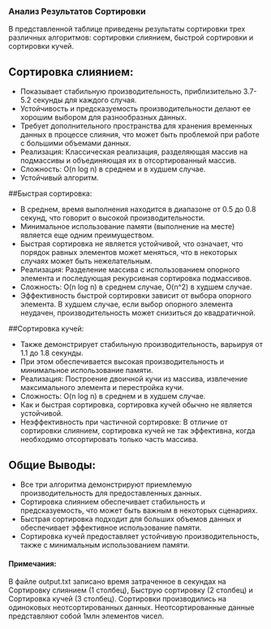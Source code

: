 ### Анализ Результатов Сортировки
В представленной таблице приведены результаты сортировки трех различных алгоритмов: сортировки слиянием, быстрой сортировки и сортировки кучей.

## Сортировка слиянием:

- Показывает стабильную производительность, приблизительно 3.7-5.2 секунды для каждого случая.
- Устойчивость и предсказуемость производительности делают ее хорошим выбором для разнообразных данных.
- Требует дополнительного пространства для хранения временных данных в процессе слияния, что может быть проблемой при работе с большими объемами данных.
- Реализация: Классическая реализация, разделяющая массив на подмассивы и объединяющая их в отсортированный массив.
- Сложность: O(n log n) в среднем и в худшем случае.
- Устойчивый алгоритм.

##Быстрая сортировка:

- В среднем, время выполнения находится в диапазоне от 0.5 до 0.8 секунд, что говорит о высокой производительности.
- Минимальное использование памяти (выполнение на месте) является еще одним преимуществом.
- Быстрая сортировка не является устойчивой, что означает, что порядок равных элементов может меняться, что в некоторых случаях может быть нежелательным.
- Реализация: Разделение массива с использованием опорного элемента и последующая рекурсивная сортировка подмассивов.
- Сложность: O(n log n) в среднем случае, O(n^2) в худшем случае.
- Эффективность быстрой сортировки зависит от выбора опорного элемента. В худшем случае, если выбор опорного элемента неудачен, производительность может снизиться до квадратичной.

##Сортировка кучей:

- Также демонстрирует стабильную производительность, варьируя от 1.1 до 1.8 секунды.
- При этом обеспечивается высокая производительность и минимальное использование памяти.
- Реализация: Построение двоичной кучи из массива, извлечение максимального элемента и перестройка кучи.
- Сложность: O(n log n) в среднем и в худшем случае.
- Как и быстрая сортировка, сортировка кучей обычно не является устойчивой.
- Неэффективность при частичной сортировке: В отличие от сортировки слиянием, сортировка кучей не так эффективна, когда необходимо отсортировать только часть массива.

## Общие Выводы:
- Все три алгоритма демонстрируют приемлемую производительность для предоставленных данных.
- Сортировка слиянием обеспечивает стабильность и предсказуемость, что может быть важным в некоторых сценариях.
- Быстрая сортировка подходит для больших объемов данных и обеспечивает эффективное использование памяти.
- Сортировка кучей предоставляет устойчивую производительность, также с минимальным использованием памяти.

#### Примечания:
В файле output.txt записано время затраченное в секундах на Сортировку слиянием (1 столбец), Быструю сортировку (2 столбец) и Сортировка кучей (3 столбец). Сортировки производились на одиноковых неотсортированных данных. Неотсортированные данные представляют собой 1млн элементов чисел.
